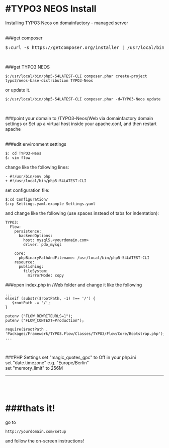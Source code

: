 #TYPO3 NEOS Install
====

Installing TYPO3 Neos on domainfactory - managed server

<br/>
###get composer
<pre>$:curl -s https://getcomposer.org/installer | /usr/local/bin/php5-54LATEST-CLI
</pre>
<br/>

###get TYPO3 NEOS
```
$:/usr/local/bin/php5-54LATEST-CLI composer.phar create-project typo3/neos-base-distribution TYPO3-Neos
```
or update it.

```
$:/usr/local/bin/php5-54LATEST-CLI composer.phar -d=TYPO3-Neos update
```
<br/>

###point your domain to /TYPO3-Neos/Web via domainfactory domain settings
or Set up a virtual host inside your apache.conf, and then restart apache

<br/>
###edit environment settings

```
$: cd TYPO3-Neos
$: vim flow
```

change like the following lines:

```
- #!/usr/bin/env php
+ #!/usr/local/bin/php5-54LATEST-CLI
```

set configuration file:

```
$:cd Configuration/
$:cp Settings.yaml.example Settings.yaml
```
and change like the following (use spaces instead of tabs for indentation):

```
TYPO3:
  Flow:
    persistence:
      backendOptions:
        host: mysql5.<yourdomain.com>
        driver: pdo_mysql

    core:
      phpBinaryPathAndFilename: /usr/local/bin/php5-54LATEST-CLI
    resource:
      publishing:
        fileSystem:
          mirrorMode: copy
```

###open index.php in /Web folder
and change it like the following

```
...
elseif (substr($rootPath, -1) !== '/') {
   $rootPath .= '/';
}
 
putenv ("FLOW_REWRITEURLS=1");
putenv ("FLOW_CONTEXT=Production");
 
require($rootPath . 'Packages/Framework/TYPO3.Flow/Classes/TYPO3/Flow/Core/Bootstrap.php');
... 
```

<br/>

###PHP Settings
set "magic_quotes_gpc" to Off in your php.ini <br>
set "date.timezone" e.g. "Europe/Berlin" <br>
set "memory_limit" to 256M
____

<br/><br/>

###thats it!
========
go to

```
http://yourdomain.com/setup 
```
and follow the on-screen instructions!
